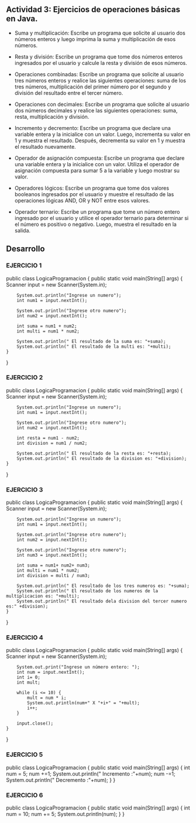 ## Actividad 3: Ejercicios de operaciones básicas en Java.
- Suma y multiplicación: Escribe un programa que solicite al usuario dos números enteros y luego imprima la suma y multiplicación de esos números.

- Resta y división: Escribe un programa que tome dos números enteros ingresados por el usuario y calcule la resta y división de esos números.

- Operaciones combinadas: Escribe un programa que solicite al usuario tres números enteros y realice las siguientes operaciones: suma de los tres números, multiplicación del primer número por el segundo y división del resultado entre el tercer número.

- Operaciones con decimales: Escribe un programa que solicite al usuario dos números decimales y realice las siguientes operaciones: suma, resta, multiplicación y división.

- Incremento y decremento: Escribe un programa que declare una variable entera y la inicialice con un valor. Luego, incrementa su valor en 1 y muestra el resultado. Después, decrementa su valor en 1 y muestra el resultado nuevamente.

- Operador de asignación compuesta: Escribe un programa que declare una variable entera y la inicialice con un valor. Utiliza el operador de asignación compuesta para sumar 5 a la variable y luego mostrar su valor.

- Operadores lógicos: Escribe un programa que tome dos valores booleanos ingresados por el usuario y muestre el resultado de las operaciones lógicas AND, OR y NOT entre esos valores.

- Operador ternario: Escribe un programa que tome un número entero ingresado por el usuario y utilice el operador ternario para determinar si el número es positivo o negativo. Luego, muestra el resultado en la salida.

## Desarrollo 
### EJERCICIO 1 

public class LogicaProgramacion {
   public static void main(String[] args) {
        Scanner input = new Scanner(System.in);

        System.out.println("Ingrese un numero");
        int num1 = input.nextInt();
       
        System.out.println("Ingrese otro numero");
        int num2 = input.nextInt();
       
        int suma = num1 + num2;
        int multi = num1 * num2;
       
        System.out.println(" El resultado de la suma es: "+suma);
        System.out.println(" El resultado de la multi es: "+multi);      
    }
}

### EJERCICIO 2 
public class LogicaProgramacion {
   public static void main(String[] args) {
        Scanner input = new Scanner(System.in);

        System.out.println("Ingrese un numero");
        int num1 = input.nextInt();
       
        System.out.println("Ingrese otro numero");
        int num2 = input.nextInt();
       
        int resta = num1 - num2;
        int division = num1 / num2;
       
        System.out.println(" El resultado de la resta es: "+resta);
        System.out.println(" El resultado de la division es: "+division);   
    }
}

### EJERCICIO 3 
public class LogicaProgramacion {
   public static void main(String[] args) {
        Scanner input = new Scanner(System.in);

        System.out.println("Ingrese un numero");
        int num1 = input.nextInt();
       
        System.out.println("Ingrese otro numero");
        int num2 = input.nextInt();
       
        System.out.println("Ingrese otro numero");
        int num3 = input.nextInt();
       
        int suma = num1+ num2+ num3;
        int multi = num1 * num2;
        int division = multi / num3;
       
        System.out.println(" El resultado de los tres numeros es: "+suma);
        System.out.println(" El resultado de los numeros de la multiplicacion es: "+multi);
        System.out.println(" El resultado dela division del tercer numero es:" +division);
    }
}

### EJERCICIO 4 
public class LogicaProgramacion {
   public static void main(String[] args) {
        Scanner input = new Scanner(System.in);

        System.out.print("Ingrese un número entero: ");
        int num = input.nextInt();
        int i= 0;
        int mult;

        while (i <= 10) {
            mult = num * i;
            System.out.println(num+" X "+i+" = "+mult);
            i++;
        }

        input.close();
    }
}

### EJERCICIO 5 
public class LogicaProgramacion {
   public static void main(String[] args) {
      int num = 5;
      num +=1;
      System.out.println(" Incremento :"+num);
      num -=1;
      System.out.println(" Decremento :"+num);
    }
}

### EJERCICIO 6
public class LogicaProgramacion {
   public static void main(String[] args) {
      int num = 10;
      num += 5;
      System.out.println(num);
    }
}
